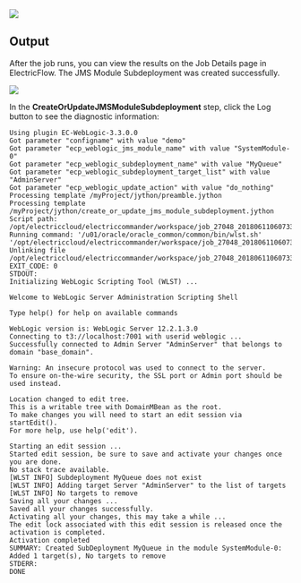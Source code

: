 <img src="../../plugins/EC-WebLogic/images/CreateOrUpdateSubdeployment/Form.png" />

## Output

After the job runs, you can view the results on the Job Details page in ElectricFlow. The JMS Module Subdeployment was created successfully.

<img src="../../plugins/EC-WebLogic/images/CreateOrUpdateSubdeployment/Summary.png" />

In the <b>CreateOrUpdateJMSModuleSubdeployment</b> step, click the Log button to see the diagnostic information:

    Using plugin EC-WebLogic-3.3.0.0
    Got parameter "configname" with value "demo"
    Got parameter "ecp_weblogic_jms_module_name" with value "SystemModule-0"
    Got parameter "ecp_weblogic_subdeployment_name" with value "MyQueue"
    Got parameter "ecp_weblogic_subdeployment_target_list" with value "AdminServer"
    Got parameter "ecp_weblogic_update_action" with value "do_nothing"
    Processing template /myProject/jython/preamble.jython
    Processing template /myProject/jython/create_or_update_jms_module_subdeployment.jython
    Script path: /opt/electriccloud/electriccommander/workspace/job_27048_20180611060733/exec_403411813739896.jython
    Running command: '/u01/oracle/oracle_common/common/bin/wlst.sh' '/opt/electriccloud/electriccommander/workspace/job_27048_20180611060733/exec_403411813739896.jython'
    Unlinking file /opt/electriccloud/electriccommander/workspace/job_27048_20180611060733/exec_403411813739896.jython
    EXIT_CODE: 0
    STDOUT:
    Initializing WebLogic Scripting Tool (WLST) ...

    Welcome to WebLogic Server Administration Scripting Shell

    Type help() for help on available commands

    WebLogic version is: WebLogic Server 12.2.1.3.0
    Connecting to t3://localhost:7001 with userid weblogic ...
    Successfully connected to Admin Server "AdminServer" that belongs to domain "base_domain".

    Warning: An insecure protocol was used to connect to the server.
    To ensure on-the-wire security, the SSL port or Admin port should be used instead.

    Location changed to edit tree.
    This is a writable tree with DomainMBean as the root.
    To make changes you will need to start an edit session via startEdit().
    For more help, use help('edit').

    Starting an edit session ...
    Started edit session, be sure to save and activate your changes once you are done.
    No stack trace available.
    [WLST INFO] Subdeployment MyQueue does not exist
    [WLST INFO] Adding target Server "AdminServer" to the list of targets
    [WLST INFO] No targets to remove
    Saving all your changes ...
    Saved all your changes successfully.
    Activating all your changes, this may take a while ...
    The edit lock associated with this edit session is released once the activation is completed.
    Activation completed
    SUMMARY: Created SubDeployment MyQueue in the module SystemModule-0: Added 1 target(s), No targets to remove
    STDERR:
    DONE

